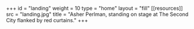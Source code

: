 +++
id = "landing"
weight = 10
type = "home"
layout = "fill"
[[resources]]
  src = "landing.jpg"
  title = "Asher Perlman, standing on stage at The Second City flanked by red curtains."
+++